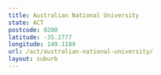 ```yaml
---
title: Australian National University
state: ACT
postcode: 0200
latitude: -35.2777
longitude: 149.1189
url: /act/australian-national-university/
layout: suburb
---
```

